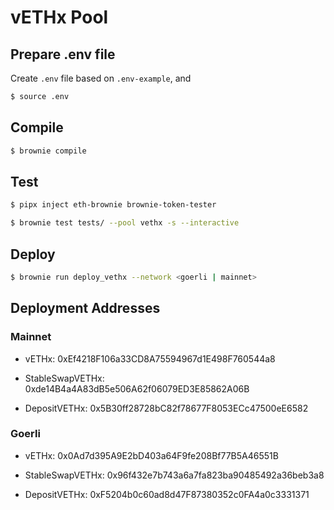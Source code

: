 # vETHx Pool

## Prepare .env file

Create `.env` file based on `.env-example`, and 

```sh
$ source .env
```

## Compile

```sh
$ brownie compile
```

## Test

```sh
$ pipx inject eth-brownie brownie-token-tester

$ brownie test tests/ --pool vethx -s --interactive
```

## Deploy

```sh
$ brownie run deploy_vethx --network <goerli | mainnet>
```

## Deployment Addresses

### Mainnet

- vETHx: 0xEf4218F106a33CD8A75594967d1E498F760544a8

- StableSwapVETHx: 0xde14B4a4A83dB5e506A62f06079ED3E85862A06B

- DepositVETHx: 0x5B30ff28728bC82f78677F8053ECc47500eE6582

### Goerli

- vETHx: 0x0Ad7d395A9E2bD403a64F9fe208Bf77B5A46551B

- StableSwapVETHx: 0x96f432e7b743a6a7fa823ba90485492a36beb3a8

- DepositVETHx: 0xF5204b0c60ad8d47F87380352c0FA4a0c3331371